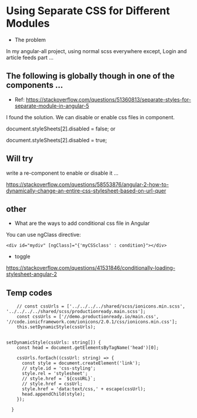 # Using Separate CSS for Different Modules

- The problem

In my angular-all project, using normal scss everywhere except, Login and article feeds part ...

## The following is globally though in one of the components ...

- Ref: https://stackoverflow.com/questions/51360813/separate-styles-for-separate-module-in-angular-5

I found the solution. We can disable or enable css files in component.

document.styleSheets[2].disabled = false;
or

document.styleSheets[2].disabled = true;

## Will try

write a re-component to enable or disable it ...

https://stackoverflow.com/questions/58553876/angular-2-how-to-dynamically-change-an-entire-css-stylesheet-based-on-url-quer

## other

- What are the ways to add conditional css file in Angular

You can use ngClass directive:

```
<div id="mydiv" [ngClass]="{'myCSSclass' : condition}"></div>
```

- toggle

https://stackoverflow.com/questions/41531846/conditionally-loading-stylesheet-angular-2

## Temp codes

```
    // const cssUrls = ['../../../../shared/scss/ionicons.min.scss', '../../../../shared/scss/productionready.main.scss'];
    const cssUrls = ['//demo.productionready.io/main.css', '//code.ionicframework.com/ionicons/2.0.1/css/ionicons.min.css'];
    this.setDynamicStyle(cssUrls);


setDynamicStyle(cssUrls: string[]) {
    const head = document.getElementsByTagName('head')[0];

    cssUrls.forEach((cssUrl: string) => {
      const style = document.createElement('link');
      // style.id = 'css-styling';
      style.rel = 'stylesheet';
      // style.href = `${cssURL}`;
      // style.href = cssUrl;
      style.href = 'data:text/css,' + escape(cssUrl);
      head.appendChild(style);
    });

  }

```
